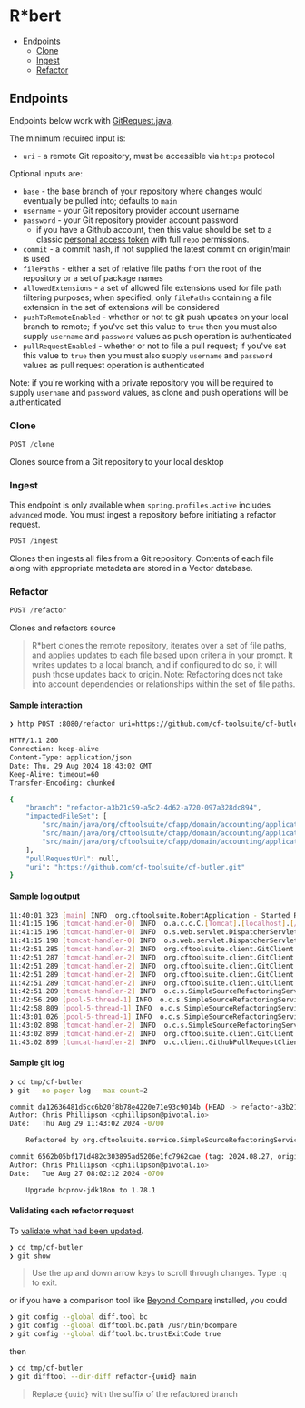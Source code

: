 # R*bert

* [Endpoints](#endpoints)
  * [Clone](#clone)
  * [Ingest](#ingest)
  * [Refactor](#refactor)

## Endpoints

Endpoints below work with [GitRequest.java](../src/main/java/org/cftoolsuite/domain/GitRequest.java).

The minimum required input is:

* `uri` - a remote Git repository, must be accessible via `https` protocol

Optional inputs are:

* `base` - the base branch of your repository where changes would eventually be pulled into; defaults to `main`
* `username` - your Git repository provider account username
* `password` - your Git repository provider account password
  * if you have a Github account, then this value should be set to a classic [personal access token](https://docs.github.com/en/authentication/keeping-your-account-and-data-secure/managing-your-personal-access-tokens#creating-a-personal-access-token-classic) with full `repo` permissions.
* `commit` - a commit hash, if not supplied the latest commit on origin/main is used
* `filePaths` - either a set of relative file paths from the root of the repository or a set of package names
* `allowedExtensions` - a set of allowed file extensions used for file path filtering purposes; when specified, only `filePaths` containing a file extension in the set of extensions will be considered
* `pushToRemoteEnabled` - whether or not to git push updates on your local branch to remote; if you've set this value to `true` then you must also supply `username` and `password` values as push operation is authenticated
* `pullRequestEnabled` - whether or not to file a pull request; if you've set this value to `true` then you must also supply `username` and `password` values as pull request operation is authenticated

Note: if you're working with a private repository you will be required to supply `username` and `password` values, as clone and push operations will be authenticated

### Clone

```python
POST /clone
```

Clones source from a Git repository to your local desktop

### Ingest

This endpoint is only available when `spring.profiles.active` includes `advanced` mode.  You must ingest a repository before initiating a refactor request.

```python
POST /ingest
```

Clones then ingests all files from a Git repository.  Contents of each file along with appropriate metadata are stored in a Vector database.


### Refactor

```python
POST /refactor
```

Clones and refactors source

> R*bert clones the remote repository, iterates over a set of file paths, and applies updates to each file based upon criteria in your prompt.  It writes updates to a local branch, and if configured to do so, it will push those updates back to origin.  Note: Refactoring does not take into account dependencies or relationships within the set of file paths.

#### Sample interaction

```bash
❯ http POST :8080/refactor uri=https://github.com/cf-toolsuite/cf-butler.git filePaths:='["org.cftoolsuite.cfapp.domain.accounting.application"]'

HTTP/1.1 200
Connection: keep-alive
Content-Type: application/json
Date: Thu, 29 Aug 2024 18:43:02 GMT
Keep-Alive: timeout=60
Transfer-Encoding: chunked

{
    "branch": "refactor-a3b21c59-a5c2-4d62-a720-097a328dc894",
    "impactedFileSet": [
        "src/main/java/org/cftoolsuite/cfapp/domain/accounting/application/AppUsageMonthly.java",
        "src/main/java/org/cftoolsuite/cfapp/domain/accounting/application/AppUsageYearly.java",
        "src/main/java/org/cftoolsuite/cfapp/domain/accounting/application/AppUsageReport.java"
    ],
    "pullRequestUrl": null,
    "uri": "https://github.com/cf-toolsuite/cf-butler.git"
}
```

#### Sample log output

```bash
11:40:01.323 [main] INFO  org.cftoolsuite.RobertApplication - Started RobertApplication in 2.62 seconds (process running for 2.888)
11:41:15.196 [tomcat-handler-0] INFO  o.a.c.c.C.[Tomcat].[localhost].[/] - Initializing Spring DispatcherServlet 'dispatcherServlet'
11:41:15.196 [tomcat-handler-0] INFO  o.s.web.servlet.DispatcherServlet - Initializing Servlet 'dispatcherServlet'
11:41:15.198 [tomcat-handler-0] INFO  o.s.web.servlet.DispatcherServlet - Completed initialization in 2 ms
11:42:51.285 [tomcat-handler-2] INFO  org.cftoolsuite.client.GitClient - Cloned Repository[/home/cphillipson/Documents/development/pivotal/cf/robert/tmp/cf-butler/.git]
11:42:51.287 [tomcat-handler-2] INFO  org.cftoolsuite.client.GitClient - Latest commit with id 6562b05bf171d482c303895ad5206e1fc7962cae was made Tue Aug 27 08:02:12 PDT 2024 on Upgrade bcprov-jdk18on to 1.78.1 by Chris Phillipson
11:42:51.289 [tomcat-handler-2] INFO  org.cftoolsuite.client.GitClient - -- Obtaining contents of src/main/java/org/cftoolsuite/cfapp/domain/accounting/application/AppUsageMonthly.java
11:42:51.289 [tomcat-handler-2] INFO  org.cftoolsuite.client.GitClient - -- Obtaining contents of src/main/java/org/cftoolsuite/cfapp/domain/accounting/application/AppUsageReport.java
11:42:51.289 [tomcat-handler-2] INFO  org.cftoolsuite.client.GitClient - -- Obtaining contents of src/main/java/org/cftoolsuite/cfapp/domain/accounting/application/AppUsageYearly.java
11:42:51.289 [tomcat-handler-2] INFO  o.c.s.SimpleSourceRefactoringService - Found 3 files to refactor.
11:42:56.290 [pool-5-thread-1] INFO  o.c.s.SimpleSourceRefactoringService - -- Attempting to refactor src/main/java/org/cftoolsuite/cfapp/domain/accounting/application/AppUsageMonthly.java
11:42:58.809 [pool-5-thread-1] INFO  o.c.s.SimpleSourceRefactoringService - -- Attempting to refactor src/main/java/org/cftoolsuite/cfapp/domain/accounting/application/AppUsageYearly.java
11:43:01.026 [pool-5-thread-1] INFO  o.c.s.SimpleSourceRefactoringService - -- Attempting to refactor src/main/java/org/cftoolsuite/cfapp/domain/accounting/application/AppUsageReport.java
11:43:02.898 [tomcat-handler-2] INFO  o.c.s.SimpleSourceRefactoringService - Refactoring completed on refactor-a3b21c59-a5c2-4d62-a720-097a328dc894.
11:43:02.899 [tomcat-handler-2] INFO  org.cftoolsuite.client.GitClient - Push to remote not enabled!
11:43:02.899 [tomcat-handler-2] INFO  o.c.client.GithubPullRequestClient - Pull request not enabled!
```

#### Sample git log

```bash
❯ cd tmp/cf-butler
❯ git --no-pager log --max-count=2

commit da12636481d5cc6b20f8b78e4220e71e93c9014b (HEAD -> refactor-a3b21c59-a5c2-4d62-a720-097a328dc894)
Author: Chris Phillipson <cphillipson@pivotal.io>
Date:   Thu Aug 29 11:43:02 2024 -0700

    Refactored by org.cftoolsuite.service.SimpleSourceRefactoringService on 2024-08-29 11:43:02

commit 6562b05bf171d482c303895ad5206e1fc7962cae (tag: 2024.08.27, origin/main, main)
Author: Chris Phillipson <cphillipson@pivotal.io>
Date:   Tue Aug 27 08:02:12 2024 -0700

    Upgrade bcprov-jdk18on to 1.78.1
```

#### Validating each refactor request

To [validate what had been updated](https://stackoverflow.com/questions/9903541/finding-diff-between-current-and-last-version).

```bash
❯ cd tmp/cf-butler
❯ git show
```
> Use the up and down arrow keys to scroll through changes.  Type `:q` to exit.

or if you have a comparison tool like [Beyond Compare](https://www.scootersoftware.com/) installed, you could

```bash
❯ git config --global diff.tool bc
❯ git config --global difftool.bc.path /usr/bin/bcompare
❯ git config --global difftool.bc.trustExitCode true
```

then

```bash
❯ cd tmp/cf-butler
❯ git difftool --dir-diff refactor-{uuid} main
```
> Replace `{uuid}` with the suffix of the refactored branch
